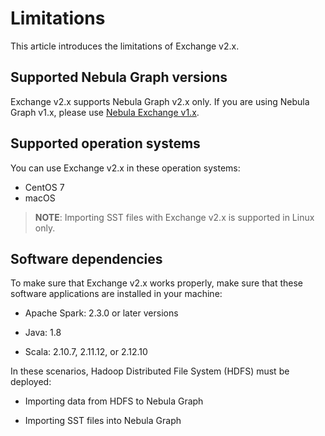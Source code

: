 # Limitations

This article introduces the limitations of Exchange v2.x.

## Supported Nebula Graph versions

Exchange v2.x supports Nebula Graph v2.x only. If you are using Nebula Graph v1.x, please use [Nebula Exchange v1.x](https://github.com/vesoft-inc/nebula-java/tree/v1.0/tools "Click to go to GitHub").

## Supported operation systems

You can use Exchange v2.x in these operation systems:

- CentOS 7
- macOS

> **NOTE**: Importing SST files with Exchange v2.x is supported in Linux only.

## Software dependencies

To make sure that Exchange v2.x works properly, make sure that these software applications are installed in your machine:

- Apache Spark: 2.3.0 or later versions

- Java: 1.8

- Scala: 2.10.7, 2.11.12, or 2.12.10

In these scenarios, Hadoop Distributed File System (HDFS) must be deployed:

- Importing data from HDFS to Nebula Graph

- Importing SST files into Nebula Graph

